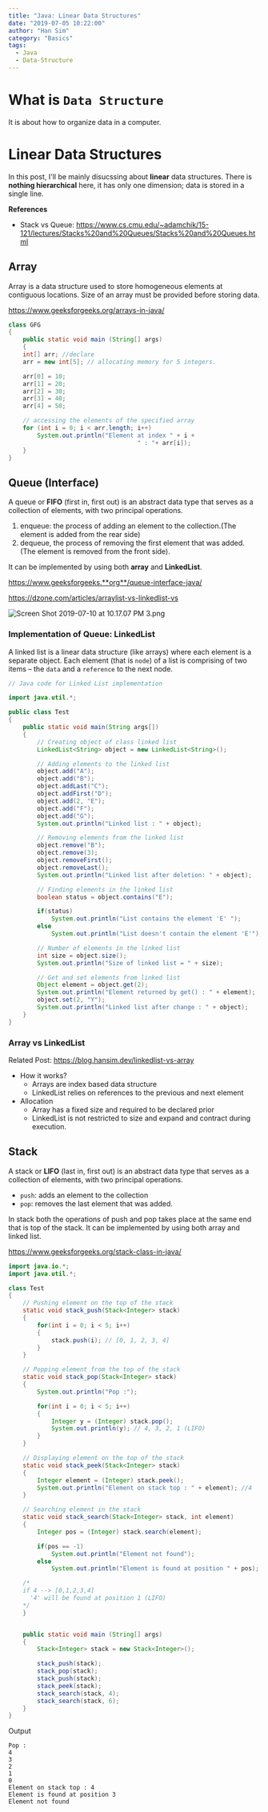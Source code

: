 ```yaml
---
title: "Java: Linear Data Structures"
date: "2019-07-05 10:22:00"
author: "Han Sim"
category: "Basics"
tags:
  - Java
  - Data-Structure
---
```


# What is `Data Structure`

It is about how to organize data in a computer.

# Linear Data Structures

In this post, I'll be mainly disucssing about **linear** data structures. There is **nothing hierarchical** here, it has only one dimension; data is stored in a single line.

**References**

- Stack vs Queue: https://www.cs.cmu.edu/~adamchik/15-121/lectures/Stacks%20and%20Queues/Stacks%20and%20Queues.html

## Array

Array is a data structure used to store homogeneous elements at contiguous locations. Size of an array must be provided before storing data.

https://www.geeksforgeeks.org/arrays-in-java/

```Java
class GFG
{
	public static void main (String[] args)
	{
	int[] arr; //declare
	arr = new int[5]; // allocating memory for 5 integers.

	arr[0] = 10;
	arr[1] = 20;
	arr[2] = 30;
	arr[3] = 40;
	arr[4] = 50;

	// accessing the elements of the specified array
	for (int i = 0; i < arr.length; i++)
		System.out.println("Element at index " + i +
									" : "+ arr[i]);
	}
}
```

## Queue (Interface)

A queue or **FIFO** (first in, first out) is an abstract data type that serves as a collection of elements, with two principal operations.

1. enqueue: the process of adding an element to the collection.(The element is added from the rear side)
2. dequeue, the process of removing the first element that was added. (The element is removed from the front side).

It can be implemented by using both **array** and **LinkedList**.

https://www.geeksforgeeks.**org**/queue-interface-java/

https://dzone.com/articles/arraylist-vs-linkedlist-vs

![Screen Shot 2019-07-10 at 10.17.07 PM 3.png](https://i.loli.net/2019/07/11/5d269c35a886054409.png)

### Implementation of Queue: LinkedList

A linked list is a linear data structure (like arrays) where each element is a separate object. Each element (that is `node`) of a list is comprising of two items – the `data` and a `reference` to the next node.

```Java
// Java code for Linked List implementation

import java.util.*;

public class Test
{
	public static void main(String args[])
	{
		// Creating object of class linked list
		LinkedList<String> object = new LinkedList<String>();

		// Adding elements to the linked list
		object.add("A");
		object.add("B");
		object.addLast("C");
		object.addFirst("D");
		object.add(2, "E");
		object.add("F");
		object.add("G");
		System.out.println("Linked list : " + object);

		// Removing elements from the linked list
		object.remove("B");
		object.remove(3);
		object.removeFirst();
		object.removeLast();
		System.out.println("Linked list after deletion: " + object);

		// Finding elements in the linked list
		boolean status = object.contains("E");

		if(status)
			System.out.println("List contains the element 'E' ");
		else
			System.out.println("List doesn't contain the element 'E'");

		// Number of elements in the linked list
		int size = object.size();
		System.out.println("Size of linked list = " + size);

		// Get and set elements from linked list
		Object element = object.get(2);
		System.out.println("Element returned by get() : " + element);
		object.set(2, "Y");
		System.out.println("Linked list after change : " + object);
	}
}
```

### Array vs LinkedList

Related Post: https://blog.hansim.dev/linkedlist-vs-array

- How it works?
  - Arrays are index based data structure
  - LinkedList relies on references to the previous and next element
- Allocation
  - Array has a fixed size and required to be declared prior
  - LinkedList is not restricted to size and expand and contract during execution.

## Stack

A stack or **LIFO** (last in, first out) is an abstract data type that serves as a collection of elements, with two principal operations.

- `push`: adds an element to the collection
- `pop`: removes the last element that was added.

In stack both the operations of push and pop takes place at the same end that is top of the stack. It can be implemented by using both array and linked list.

https://www.geeksforgeeks.org/stack-class-in-java/

```Java
import java.io.*;
import java.util.*;

class Test
{
	// Pushing element on the top of the stack
	static void stack_push(Stack<Integer> stack)
	{
		for(int i = 0; i < 5; i++)
		{
			stack.push(i); // [0, 1, 2, 3, 4]
		}
	}

	// Popping element from the top of the stack
	static void stack_pop(Stack<Integer> stack)
	{
		System.out.println("Pop :");

		for(int i = 0; i < 5; i++)
		{
			Integer y = (Integer) stack.pop();
			System.out.println(y); // 4, 3, 2, 1 (LIFO)
		}
	}

	// Displaying element on the top of the stack
	static void stack_peek(Stack<Integer> stack)
	{
		Integer element = (Integer) stack.peek();
		System.out.println("Element on stack top : " + element); //4
	}

	// Searching element in the stack
	static void stack_search(Stack<Integer> stack, int element)
	{
		Integer pos = (Integer) stack.search(element);

		if(pos == -1)
			System.out.println("Element not found");
		else
			System.out.println("Element is found at position " + pos);

    /*
    if 4 --> [0,1,2,3,4]
      '4' will be found at position 1 (LIFO)
    */
	}


	public static void main (String[] args)
	{
		Stack<Integer> stack = new Stack<Integer>();

		stack_push(stack);
		stack_pop(stack);
		stack_push(stack);
		stack_peek(stack);
		stack_search(stack, 4);
		stack_search(stack, 6);
	}
}
```

Output

```
Pop :
4
3
2
1
0
Element on stack top : 4
Element is found at position 3
Element not found
```
